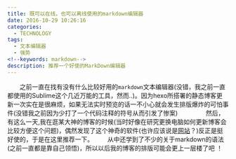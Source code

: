```yaml
---
title: 既可以在线，也可以离线使用的markdown编辑器
date: 2016-10-29 10:26:16
categories:
  - TECHNOLOGY
tags:
  - 文本编辑器
  - 强势
<!--keywords: markdown-->
description: 推荐一个好使的MarkDown编辑器
---
```

　　之前一直在找有没有什么比较好用的`markdown`文本编辑器(没错，我之前一直都使用的Sublime这个几近万能的工具，然而..)。因为hexo所搭署的静态博客更新一次实在是很麻烦，如果无法实时预览的话一不小心就会发生排版爆炸的可怕事件(没错我之前因为少打了一个代码注释的符号从而引发了惨案)
　　<!--more-->
　　然后，有这么一天,我在逛某大神的博客的时候(当时好像在研究更换电脑如何更新博客会比较方便这个问题)，偶然发现了这个神奇的软件(也许应该说是[网站](www.zybuluo.com)？)反正是挺好使的，于是在这里推荐一下。
　　从中还学到了不少的关于markdown的语法(之前一直都是靠自己领悟)，所以以后我的博客的排版可能会更上一层楼了吧
   ！[](http://ofshdv83w.bkt.clouddn.com/%E5%B0%B4%E5%B0%AC.JPG)